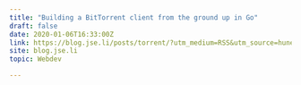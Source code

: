 ```yaml
---
title: "Building a BitTorrent client from the ground up in Go"
draft: false
date: 2020-01-06T16:33:00Z
link: https://blog.jse.li/posts/torrent/?utm_medium=RSS&utm_source=hune
site: blog.jse.li
topic: Webdev  

---
```

